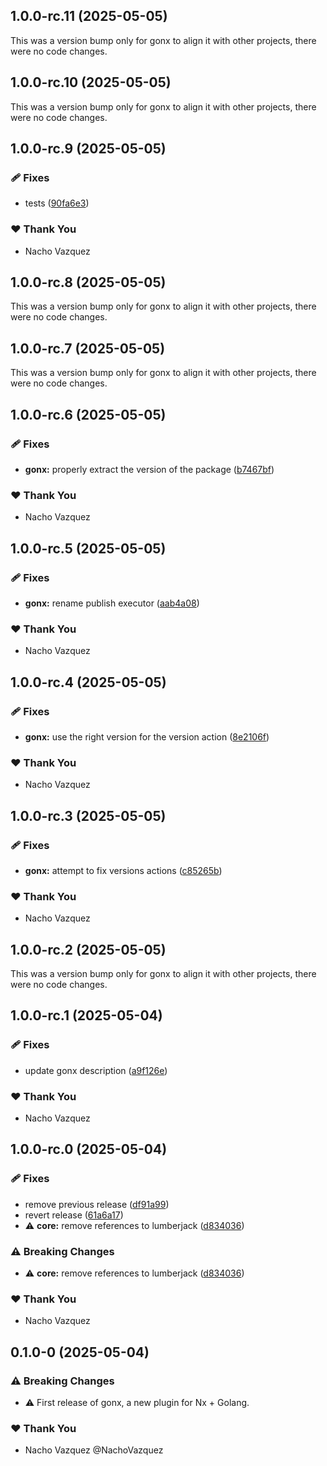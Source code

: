 ## 1.0.0-rc.11 (2025-05-05)

This was a version bump only for gonx to align it with other projects, there were no code changes.

## 1.0.0-rc.10 (2025-05-05)

This was a version bump only for gonx to align it with other projects, there were no code changes.

## 1.0.0-rc.9 (2025-05-05)

### 🩹 Fixes

- tests ([90fa6e3](https://github.com/naxodev/oss/commit/90fa6e3))

### ❤️ Thank You

- Nacho Vazquez

## 1.0.0-rc.8 (2025-05-05)

This was a version bump only for gonx to align it with other projects, there were no code changes.

## 1.0.0-rc.7 (2025-05-05)

This was a version bump only for gonx to align it with other projects, there were no code changes.

## 1.0.0-rc.6 (2025-05-05)

### 🩹 Fixes

- **gonx:** properly extract the version of the package ([b7467bf](https://github.com/naxodev/oss/commit/b7467bf))

### ❤️ Thank You

- Nacho Vazquez

## 1.0.0-rc.5 (2025-05-05)

### 🩹 Fixes

- **gonx:** rename publish executor ([aab4a08](https://github.com/naxodev/oss/commit/aab4a08))

### ❤️ Thank You

- Nacho Vazquez

## 1.0.0-rc.4 (2025-05-05)

### 🩹 Fixes

- **gonx:** use the right version for the version action ([8e2106f](https://github.com/naxodev/oss/commit/8e2106f))

### ❤️ Thank You

- Nacho Vazquez

## 1.0.0-rc.3 (2025-05-05)

### 🩹 Fixes

- **gonx:** attempt to fix versions actions ([c85265b](https://github.com/naxodev/oss/commit/c85265b))

### ❤️ Thank You

- Nacho Vazquez

## 1.0.0-rc.2 (2025-05-05)

This was a version bump only for gonx to align it with other projects, there were no code changes.

## 1.0.0-rc.1 (2025-05-04)

### 🩹 Fixes

- update gonx description ([a9f126e](https://github.com/naxodev/oss/commit/a9f126e))

### ❤️ Thank You

- Nacho Vazquez

## 1.0.0-rc.0 (2025-05-04)

### 🩹 Fixes

- remove previous release ([df91a99](https://github.com/naxodev/oss/commit/df91a99))
- revert release ([61a6a17](https://github.com/naxodev/oss/commit/61a6a17))
- ⚠️  **core:** remove references to lumberjack ([d834036](https://github.com/naxodev/oss/commit/d834036))

### ⚠️  Breaking Changes

- ⚠️  **core:** remove references to lumberjack ([d834036](https://github.com/naxodev/oss/commit/d834036))

### ❤️ Thank You

- Nacho Vazquez

## 0.1.0-0 (2025-05-04)

### ⚠️  Breaking Changes

- ⚠️  First release of gonx, a new plugin for Nx + Golang.

### ❤️ Thank You

- Nacho Vazquez @NachoVazquez

